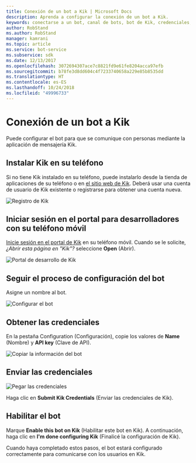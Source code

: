 ```yaml
---
title: Conexión de un bot a Kik | Microsoft Docs
description: Aprenda a configurar la conexión de un bot a Kik.
keywords: conectarse a un bot, canal de bots, bot de Kik, credenciales, configurar, teléfono
author: RobStand
ms.author: RobStand
manager: kamrani
ms.topic: article
ms.service: bot-service
ms.subservice: sdk
ms.date: 12/13/2017
ms.openlocfilehash: 3072694307ace7c8821fd9e61fe8204acca97efb
ms.sourcegitcommit: b78fe3d8dd604c4f7233740658a229e85b8535dd
ms.translationtype: HT
ms.contentlocale: es-ES
ms.lasthandoff: 10/24/2018
ms.locfileid: "49996733"
---
```

# <a name="connect-a-bot-to-kik"></a>Conexión de un bot a Kik

Puede configurar el bot para que se comunique con personas mediante la aplicación de mensajería Kik.

## <a name="install-kik-on-your-phone"></a>Instalar Kik en su teléfono

Si no tiene Kik instalado en su teléfono, puede instalarlo desde la tienda de aplicaciones de su teléfono o en <a href="https://www.kik.com/" target="_blank">el sitio web de Kik</a>. Deberá usar una cuenta de usuario de Kik existente o registrarse para obtener una cuenta nueva.

![Registro de Kik](./media/channels/kik-signup.png)

## <a name="log-into-the-dev-portal-with-your-mobile-phone"></a>Iniciar sesión en el portal para desarrolladores con su teléfono móvil

<a href="https://dev.kik.com" target="_blank">Inicie sesión en el portal de Kik</a> en su teléfono móvil. Cuando se le solicite, _¿Abrir esta página en "Kik"?_ seleccione **Open** (Abrir). 

![Portal de desarrollo de Kik](./media/channels/kik-dev-portal.png)

## <a name="follow-the-bot-setup-process"></a>Seguir el proceso de configuración del bot

Asigne un nombre al bot.

![Configurar el bot](./media/channels/kik-phone.png)

## <a name="gather-credentials"></a>Obtener las credenciales

En la pestaña Configuration (Configuración), copie los valores de **Name** (Nombre) y **API key** (Clave de API).

![Copiar la información del bot](./media/channels/kik-configure.png)

## <a name="submit-credentials"></a>Enviar las credenciales

![Pegar las credenciales](./media/channels/kik-creds.png)

Haga clic en **Submit Kik Credentials** (Enviar las credenciales de Kik).

## <a name="enable-the-bot"></a>Habilitar el bot

Marque **Enable this bot on Kik** (Habilitar este bot en Kik). A continuación, haga clic en **I'm done configuring Kik** (Finalicé la configuración de Kik).

Cuando haya completado estos pasos, el bot estará configurado correctamente para comunicarse con los usuarios en Kik.
